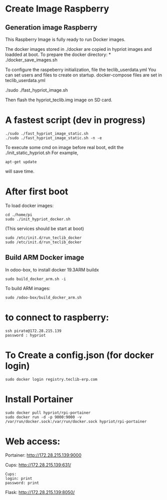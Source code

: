 # Create Image Raspberry


## Generation image Raspberry

This Raspberry Image is fully ready to run Docker images.

The docker images stored in ./docker are copied in hypriot images and loadded at boot.
To prepare the docker directory:
    * ./docker_save_images.sh
    
    
To configure the raspeberry initialization, file the teclib_userdata.yml
You can set users and files to create on startup.
docker-compose files are set in teclib_userdata.yml

./sudo ./fast_hypriot_image.sh

Then flash the hypriot_teclib.img image on SD card.



# A fastest script (dev in progress)

    ./sudo ./fast_hypriot_image_static.sh
    ./sudo ./fast_hypriot_image_static.sh -n -e

To execute some cmd on image before real boot, edit the ./init_static_hypriot.sh
For example,

    apt-get update
will save time.



# After first boot

To load docker images:

    cd ./home/pi
    sudo ./init_hypriot_docker.sh 

(This services should be start at boot)

    sudo /etc/init.d/run_teclib_docker
    sudo /etc/init.d/run_teclib_docker


## Build ARM Docker image

In odoo-box, to install docker 19.3ARM buildx

    sudo build_docker_arm.sh -i

To build ARM images:

    sudo /odoo-box/build_docker_arm.sh 



# to connect to raspberry:
    ssh pirate@172.28.215.139    
    password : hypriot

# To Create a config.json (for docker login)
    sudo docker login registry.teclib-erp.com

# Install Portainer
    sudo docker pull hypriot/rpi-portainer
    sudo docker run -d -p 9000:9000 -v /var/run/docker.sock:/var/run/docker.sock hypriot/rpi-portainer

# Web access:

Portainer: http://172.28.215.139:9000

Cups: http://172.28.215.139:631/

    Cups:
    login: print
    password: print

Flask: http://172.28.215.139:8050/




















